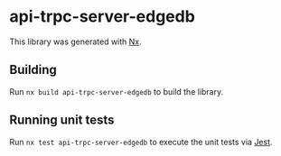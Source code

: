 # api-trpc-server-edgedb

This library was generated with [Nx](https://nx.dev).

## Building

Run `nx build api-trpc-server-edgedb` to build the library.

## Running unit tests

Run `nx test api-trpc-server-edgedb` to execute the unit tests via [Jest](https://jestjs.io).
